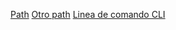 [Path](https://nodejs.org/api/path.html)
[Otro path](https://nodejs.org/api/path.html)
[Linea de comando CLI](https://medium.com/netscape/a-guide-to-create-a-nodejs-command-line-package-c2166ad0452e)